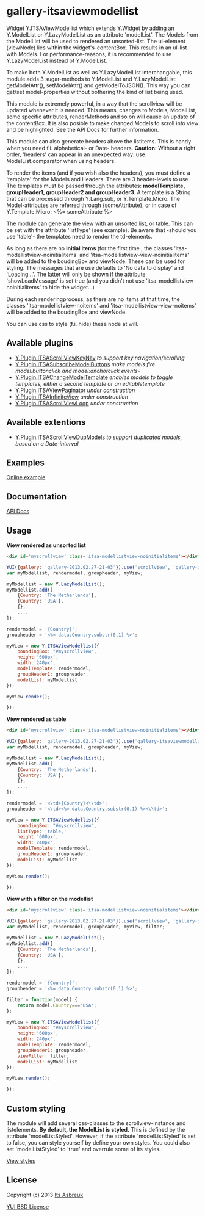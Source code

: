gallery-itsaviewmodellist
=========================


Widget Y.ITSAViewModellist which extends Y.Widget by adding an Y.ModelList or Y.LazyModelList as an attribute 'modelList'.
The Models from the ModelList will be used to rendered an unsorted-list. The ul-element (viewNode) lies within the widget's-contentBox.
This results in an ul-list with Models. For performance-reasons, it is recommended to use Y.LazyModelList instead of Y.ModelList.


To make both Y.ModelList as well as Y.LazyModelList interchangable, this module adds 3 sugar-methods to Y.ModelList and Y.LazyModelList:
getModelAttr(), setModelAttr() and getModelToJSON(). This way you can get/set model-properties without bothering the kind of list being used.


This module is extremely powerful, in a way that the scrollview will be updated whenever it is needed. This means, changes to Models, ModelList,
some specific attributes, renderMethods and so on will cause an update of the contentBox. It is also posible to make changed Models to scroll
into view and be highlighted. See the API Docs for further information.


This module can also generate headers above the listitems. This is handy when you need f.i. alphabetical- or Date- headers.
<b>Caution:</b> Without a right order, 'headers' can appear in an unexpected way: use ModelList.comparator when using headers.


To render the items (and if you wish also the headers), you must define a 'template' for the Models and Headers. There are 3 header-levels to use.
The templates must be passed through the attributes: <b>modelTemplate, groupHeader1, groupHeader2 and groupHeader3</b>. A template is a String that can
be processed through Y.Lang.sub, or Y.Template.Micro. The Model-attributes are referred through {someAttribute}, or in case of
Y.Template.Micro: <%= someAttribute %>


The module can generate the view with an unsorted list, or table. This can be set with the attribute 'listType' (see example). Be aware that
-should you use 'table'- the templates need to render the td-elements.


As long as there are no <b>initial items</b> (for the first time , the classes 'itsa-modellistview-noinitialitems' and
'itsa-modellistview-view-noinitialitems' will be added to the boudingBox and viewNode. These can be used for styling. The messages that are use defaults
to 'No data to display' and 'Loading...'. The latter will only be shown if the attribute 'showLoadMessage' is set true (and you didn't not use
'itsa-modellistview-noinitialitems' to hide the widget...)


During each renderingprocess, as there are no items at that time, the classes 'itsa-modellistview-noitems' and
'itsa-modellistview-view-noitems' will be added to the boudingBox and viewNode.


You can use css to style (f.i. hide) these node at will.


Available plugins
-----------------
* [Y.Plugin.ITSAScrollViewKeyNav](src/gallery-itsascrollviewkeynav) <i>to support key navigation/scrolling</i>
* [Y.Plugin.ITSASubscribeModelButtons](src/gallery-itsasubscribemodelbuttons) <i>make models fire model:buttonclick and model:anchorclick events-</i>
* [Y.Plugin.ITSAChangeModelTemplate](src/gallery-itsachangemodeltemplate) <i>enables models to toggle templates, either a second template or an editabletemplate</i>
* [Y.Plugin.ITSAViewPaginator](src/gallery-itsaviewpaginator) <i>under construction</i>
* [Y.Plugin.ITSAInfiniteView](src/gallery-itsaviewpaginator) <i>under construction</i>
* [Y.Plugin.ITSAScrollViewLoop](src/gallery-itsascrollviewloop) <i>under construction</i>

Available extentions
--------------------
* [Y.Plugin.ITSAScrollViewDupModels](src/gallery-itsascrollviewdupmodels) <i>to support duplicated models, based on a Date-interval</i>

Examples
--------
[Online example](http://projects.itsasbreuk.nl/examples/itsaviewmodellist/index.html)

Documentation
--------------
[API Docs](http://projects.itsasbreuk.nl/apidocs/classes/ITSAViewModellist.html)

Usage
-----

<b>View rendered as unsorted list</b>
```html
<div id='myscrollview' class='itsa-modellistview-noinitialitems'></div>
```
```js
YUI({gallery: 'gallery-2013.02.27-21-03'}).use('scrollview', 'gallery-itsaviewmodellist', 'lazy-model-list', function(Y) {
var myModellist, rendermodel, groupheader, myView;

myModellist = new Y.LazyModelList();
myModellist.add([
    {Country: 'The Netherlands'},
    {Country: 'USA'},
    {},
    ....
]);

rendermodel = '{Country}';
groupheader = '<%= data.Country.substr(0,1) %>';

myView = new Y.ITSAViewModellist({
    boundingBox: "#myscrollview",
    height:'600px',
    width:'240px',
    modelTemplate: rendermodel,
    groupHeader1: groupheader,
    modelList: myModellist
});

myView.render();

});
```

<b>View rendered as table</b>
```html
<div id='myscrollview' class='itsa-modellistview-noinitialitems'></div>
```
```js
YUI({gallery: 'gallery-2013.02.27-21-03'}).use('gallery-itsaviewmodellist', 'lazy-model-list', function(Y) {
var myModellist, rendermodel, groupheader, myView;

myModellist = new Y.LazyModelList();
myModellist.add([
    {Country: 'The Netherlands'},
    {Country: 'USA'},
    {},
    ....
]);

rendermodel = '<\td>{Country}<\\td>';
groupheader = '<\td><%= data.Country.substr(0,1) %><\\td>';

myView = new Y.ITSAViewModellist({
    boundingBox: "#myscrollview",
    listType: 'table,'
    height:'600px',
    width:'240px',
    modelTemplate: rendermodel,
    groupHeader1: groupheader,
    modelList: myModellist
});

myView.render();

});
```

<b>View with a filter on the modellist</b>
```html
<div id='myscrollview' class='itsa-modellistview-noinitialitems'></div>
```
```js
YUI({gallery: 'gallery-2013.02.27-21-03'}).use('scrollview', 'gallery-itsaviewmodellist', 'lazy-model-list', function(Y) {
var myModellist, rendermodel, groupheader, myView, filter;

myModellist = new Y.LazyModelList();
myModellist.add([
    {Country: 'The Netherlands'},
    {Country: 'USA'},
    {},
    ....
]);

rendermodel = '{Country}';
groupheader = '<%= data.Country.substr(0,1) %>';

filter = function(model) {
    return model.Country==='USA';
};

myView = new Y.ITSAViewModellist({
    boundingBox: "#myscrollview",
    height:'600px',
    width:'240px',
    modelTemplate: rendermodel,
    groupHeader1: groupheader,
    viewFilter: filter,
    modelList: myModellist
});

myView.render();

});
```

Custom styling
--------------

The module will add several css-classes to the scrollview-instance and listelements. <b>By default, the ModelList is styled.</b> This is defined by the attribute 'modelListStyled'. However, if the attribute 'modelListStyled' is set to false, you can style yourself by define your own styles. You could also set 'modelListStyled' to 'true' and overrule some of its styles.

[View styles](src/assets/gallery-itsaviewmodellist-core.css)

License
-------

Copyright (c) 2013 [Its Asbreuk](http://http://itsasbreuk.nl)

[YUI BSD License](http://developer.yahoo.com/yui/license.html)
